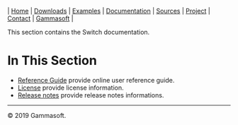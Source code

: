 | [Home](home.md) | [Downloads](downloads.md) | [Examples](examples.md) | [Documentation](documentation.md) | [Sources](https://github.com/gammasoft71/xtd.tunit) | [Project](https://sourceforge.net/projects/tunitpro/) | [Contact](contact.md) | [Gammasoft](https://gammasoft71.wixsite.com/gammasoft) |

This section contains the Switch documentation. ​

# In This Section

* [Reference Guide](https://codedocs.xyz/gammasoft71/xtd.tunit/) provide online user reference guide.
* [License](license.md) provide license information.
* [Release notes]() provide release notes informations.

______________________________________________________________________________________________

© 2019 Gammasoft.
